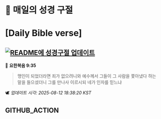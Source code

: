# 🙏 매일의 성경 구절
# [Daily Bible verse]
## [![README에 성경구절 업데이트](https://github.com/DONGSUKA/first_test/actions/workflows/update-readme-bible.yml/badge.svg)](https://github.com/DONGSUKA/first_test/actions/workflows/update-readme-bible.yml)
<!-- START_BIBLE_VERSE -->
📖 **요한복음 9:35**
> 맹인이 되었더라면 죄가 없으려니와 예수께서 그들이 그 사람을 쫓아냈다 하는 말을 들으셨더니 그를 만나사 이르시되 네가 인자를 믿느냐

🕊️ _업데이트 시각: 2025-08-12 18:38:20 KST_
  <!-- END_BIBLE_VERSE -->
## GITHUB_ACTION
